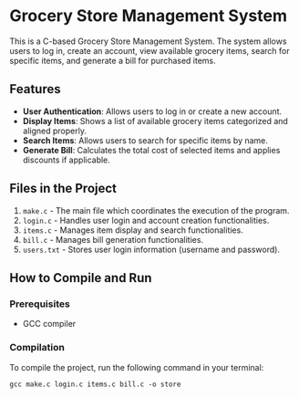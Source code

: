 # Grocery Store Management System

This is a C-based Grocery Store Management System. The system allows users to log in, create an account, view available grocery items, search for specific items, and generate a bill for purchased items.

## Features

- **User Authentication**: Allows users to log in or create a new account.
- **Display Items**: Shows a list of available grocery items categorized and aligned properly.
- **Search Items**: Allows users to search for specific items by name.
- **Generate Bill**: Calculates the total cost of selected items and applies discounts if applicable.

## Files in the Project

1. `make.c` - The main file which coordinates the execution of the program.
2. `login.c` - Handles user login and account creation functionalities.
3. `items.c` - Manages item display and search functionalities.
4. `bill.c` - Manages bill generation functionalities.
5. `users.txt` - Stores user login information (username and password).

## How to Compile and Run

### Prerequisites

- GCC compiler

### Compilation

To compile the project, run the following command in your terminal:

```gcc make.c login.c items.c bill.c -o store
gcc make.c login.c items.c bill.c -o store
